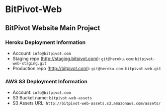 # BitPivot-Web
## BitPivot Website Main Project

### Heroku Deployment Information

* Account: `info@bitpivot.com`
* Staging repo (http://staging.bitpivot.com): `git@heroku.com:bitpivot-web-staging.git`
* Production repo (http://bitpivot.com): `git@heroku.com:bitpivot-web.git`

### AWS S3 Deployment Information

* Account: `info@bitpivot.com`
* S3 Bucket name: `bitpivot-web-assets`
* S3 Assets URL: `http://bitpivot-web-assets.s3.amazonaws.com/assets/`
